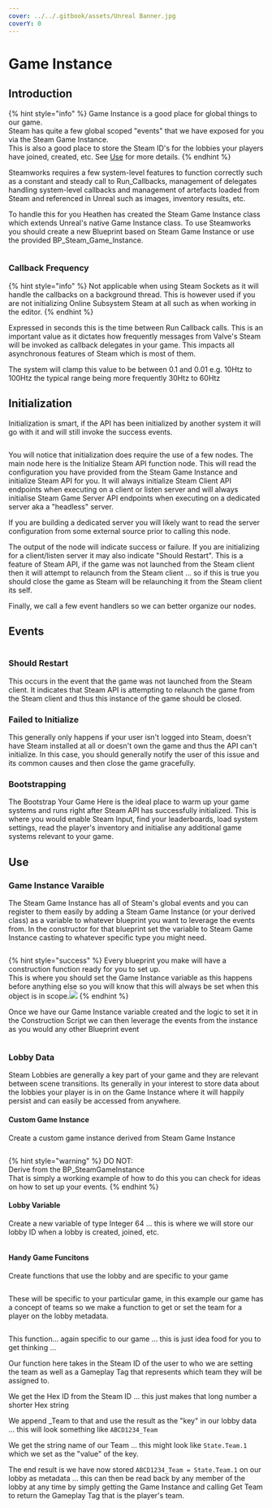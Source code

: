 ```yaml
---
cover: ../../.gitbook/assets/Unreal Banner.jpg
coverY: 0
---
```


# Game Instance

## Introduction

{% hint style="info" %}
Game Instance is a good place for global things to our game. \
Steam has quite a few global scoped "events" that we have exposed for you via the Steam Game Instance.\
This is also a good place to store the Steam ID's for the lobbies your players have joined, created, etc. See [Use](game-instance.md#use) for more details.
{% endhint %}

Steamworks requires a few system-level features to function correctly such as a constant and steady call to Run\_Callbacks, management of delegates handling system-level callbacks and management of artefacts loaded from Steam and referenced in Unreal such as images, inventory results, etc.

To handle this for you Heathen has created the Steam Game Instance class which extends Unreal's native Game Instance class. To use Steamworks you should create a new Blueprint based on Steam Game Instance or use the provided BP\_Steam\_Game\_Instance.

<figure><img src="../../.gitbook/assets/image (347).png" alt=""><figcaption></figcaption></figure>

### Callback Frequency

{% hint style="info" %}
Not applicable when using Steam Sockets as it will handle the callbacks on a background thread. This is however used if you are not initializing Online Subsystem Steam at all such as when working in the editor.
{% endhint %}

Expressed in seconds this is the time between Run Callback calls. This is an important value as it dictates how frequently messages from Valve's Steam will be invoked as callback delegates in your game. This impacts all asynchronous features of Steam which is most of them.

The system will clamp this value to be between 0.1 and 0.01 e.g. 10Htz to 100Htz the typical range being more frequently 30Htz to 60Htz

## Initialization

Initialization is smart, if the API has been initialized by another system it will go with it and will still invoke the success events.

<figure><img src="../../.gitbook/assets/image (349).png" alt=""><figcaption></figcaption></figure>

You will notice that initialization does require the use of a few nodes. The main node here is the Initialize Steam API function node. This will read the configuration you have provided from the Steam Game Instance and initialize Steam API for you. It will always initialize Steam Client API endpoints when executing on a client or listen server and will always initialise Steam Game Server API endpoints when executing on a dedicated server aka a "headless" server.

If you are building a dedicated server you will likely want to read the server configuration from some external source prior to calling this node.

The output of the node will indicate success or failure. If you are initializing for a client/listen server it may also indicate "Should Restart". This is a feature of Steam API, if the game was not launched from the Steam client then it will attempt to relaunch from the Steam client ... so if this is true you should close the game as Steam will be relaunching it from the Steam client its self.

Finally, we call a few event handlers so we can better organize our nodes.

## Events

<figure><img src="../../.gitbook/assets/image (350).png" alt=""><figcaption></figcaption></figure>

### Should Restart

This occurs in the event that the game was not launched from the Steam client. It indicates that Steam API is attempting to relaunch the game from the Steam client and thus this instance of the game should be closed.

### Failed to Initialize

This generally only happens if your user isn't logged into Steam, doesn't have Steam installed at all or doesn't own the game and thus the API can't initialize. In this case, you should generally notify the user of this issue and its common causes and then close the game gracefully.

### Bootstrapping

The Bootstrap Your Game Here is the ideal place to warm up your game systems and runs right after Steam API has successfully initialized. This is where you would enable Steam Input, find your leaderboards, load system settings, read the player's inventory and initialise any additional game systems relevant to your game.

## Use

### Game Instance Varaible

The Steam Game Instance has all of Steam's global events and you can register to them easily by adding a Steam Game Instance (or your derived class) as a variable to whatever blueprint you want to leverage the events from. In the constructor for that blueprint set the variable to Steam Game Instance casting to whatever specific type you might need.

<figure><img src="../../.gitbook/assets/image (1) (1) (1) (1) (1).png" alt=""><figcaption></figcaption></figure>

{% hint style="success" %}
Every blueprint you make will have a construction function ready for you to set up. \
This is where you should set the Game Instance variable as this happens before anything else so you will know that this will always be set when this object is in scope.![](<../../.gitbook/assets/image (2) (1) (1) (1) (1).png>)
{% endhint %}

Once we have our Game Instance variable created and the logic to set it in the Construction Script we can then leverage the events from the instance as you would any other Blueprint event

<figure><img src="../../.gitbook/assets/image (3) (1) (1) (1) (1).png" alt=""><figcaption></figcaption></figure>

### Lobby Data

Steam Lobbies are generally a key part of your game and they are relevant between scene transitions. Its generally in your interest to store data about the lobbies your player is in on the Game Instance where it will happily persist and can easily be accessed from anywhere.

#### Custom Game Instance

Create a custom game instance derived from Steam Game Instance&#x20;

<figure><img src="../../.gitbook/assets/image (5) (1) (1).png" alt=""><figcaption></figcaption></figure>

{% hint style="warning" %}
DO NOT:\
Derive from the BP\_SteamGameInstance\
That is simply a working example of how to do this you can check for ideas on how to set up your events.
{% endhint %}

#### Lobby Variable

Create a new variable of type Integer 64 ... this is where we will store our lobby ID when a lobby is created, joined, etc.

<figure><img src="../../.gitbook/assets/image (4) (1) (1) (1).png" alt=""><figcaption></figcaption></figure>

#### Handy Game Funcitons

Create functions that use the lobby and are specific to your game

<figure><img src="../../.gitbook/assets/image (6) (1) (1).png" alt=""><figcaption></figcaption></figure>

These will be specific to your particular game, in this example our game has a concept of teams so we make a function to get or set the team for a player on the lobby metadata.

<figure><img src="../../.gitbook/assets/image (8) (1) (1).png" alt=""><figcaption></figcaption></figure>

This function... again specific to our game ... this is just idea food for you to get thinking ...

Our function here takes in the Steam ID of the user to who we are setting the team as well as a Gameplay Tag that represents which team they will be assigned to.

We get the Hex ID from the Steam ID ... this just makes that long number a shorter Hex string

We append \_Team to that and use the result as the "key" in our lobby data ... this will look something like `ABCD1234_Team`

We get the string name of our Team ... this might look like `State.Team.1` which we set as the "value" of the key.

The end result is we have now stored `ABCD1234_Team = State.Team.1` on our lobby as metadata ... this can then be read back by any member of the lobby at any time by simply getting the Game Instance and calling Get Team to return the Gameplay Tag that is the player's team.

